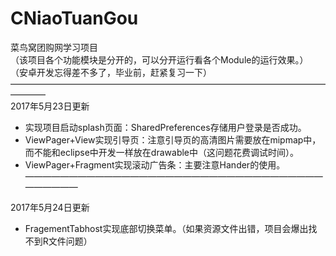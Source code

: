 # CNiaoTuanGou
菜鸟窝团购网学习项目   
（该项目各个功能模块是分开的，可以分开运行看各个Module的运行效果。）   
（安卓开发忘得差不多了，毕业前，赶紧复习一下）       
————————————————————————————————————————        
2017年5月23日更新     
* 实现项目启动splash页面：SharedPreferences存储用户登录是否成功。
* ViewPager+View实现引导页：注意引导页的高清图片需要放在mipmap中，而不能和eclipse中开发一样放在drawable中（这问题花费调试时间）。
* ViewPager+Fragment实现滚动广告条：主要注意Hander的使用。
————————————————————————————————————————     

2017年5月24日更新  
* FragementTabhost实现底部切换菜单。（如果资源文件出错，项目会爆出找不到R文件问题）
